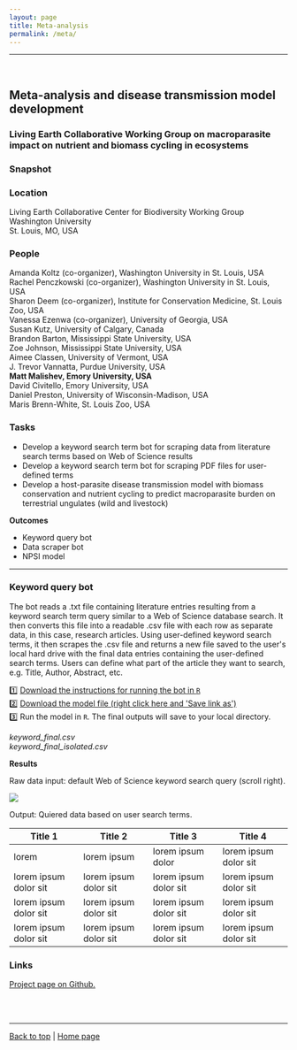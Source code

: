 ```yaml
---
layout: page
title: Meta-analysis
permalink: /meta/
---
```

<a id="top"></a>

******  
<br>  

## Meta-analysis and disease transmission model development   
### Living Earth Collaborative Working Group on macroparasite impact on nutrient and biomass cycling in ecosystems     

### Snapshot  



### Location   
Living Earth Collaborative Center for Biodiversity Working Group     
Washington University    
St. Louis, MO, USA    

### People   

Amanda Koltz (co-organizer), Washington University in St. Louis, USA    
Rachel Penczkowski (co-organizer), Washington University in St. Louis, USA    
Sharon Deem (co-organizer), Institute for Conservation Medicine, St. Louis Zoo, USA    
Vanessa Ezenwa (co-organizer), University of Georgia, USA    
Susan Kutz, University of Calgary, Canada    
Brandon Barton, Mississippi State University, USA    
Zoe Johnson, Mississippi State University, USA    
Aimee Classen, University of Vermont, USA    
J. Trevor Vannatta, Purdue University, USA    
**Matt Malishev, Emory University, USA**    
David Civitello, Emory University, USA      
Daniel Preston, University of Wisconsin-Madison, USA    
Maris Brenn-White, St. Louis Zoo, USA    
  
### Tasks   

* Develop a keyword search term bot for scraping data from literature search terms based on Web of Science results    
* Develop a keyword search term bot for scraping PDF files for user-defined terms    
* Develop a host-parasite disease transmission model with biomass conservation and nutrient cycling to predict macroparasite burden on terrestrial ungulates (wild and livestock)   

**Outcomes**  

* Keyword query bot      
* Data scraper bot      
* NPSI model    

******    

### Keyword query bot 

The bot reads a .txt file containing literature entries resulting from a keyword search term query similar to a Web of Science database search. It then converts this file into a readable .csv file with each row as separate data, in this case, research articles. Using user-defined keyword search terms, it then scrapes the .csv file and returns a new file saved to the user's local hard drive with the final data entries containing the user-defined search terms. Users can define what part of the article they want to search, e.g. Title, Author, Abstract, etc.     

:one: [Download the instructions for running the bot in `R`](https://github.com/darwinanddavis/LECWorkingGroup/raw/master/keyword_scrape/lec_keyword_search.pdf)    
:two: [Download the model file (right click here and 'Save link as')](https://github.com/darwinanddavis/LECWorkingGroup/raw/master/keyword_scrape/lec_keyword_search.R?raw=true)      
:three: Run the model in `R`. The final outputs will save to your local directory.    

*keyword_final.csv*       
*keyword_final_isolated.csv*       

**Results**

Raw data input: default Web of Science keyword search query (scroll right).       

![](meta1.jpg)

Output: Quiered data based on user search terms.  

Title 1               | Title 2               | Title 3               | Title 4
--------------------- | --------------------- | --------------------- | ---------------------
lorem                 | lorem ipsum           | lorem ipsum dolor     | lorem ipsum dolor sit
lorem ipsum dolor sit | lorem ipsum dolor sit | lorem ipsum dolor sit | lorem ipsum dolor sit
lorem ipsum dolor sit | lorem ipsum dolor sit | lorem ipsum dolor sit | lorem ipsum dolor sit
lorem ipsum dolor sit | lorem ipsum dolor sit | lorem ipsum dolor sit | lorem ipsum dolor sit

### Links    

[Project page on Github.](https://github.com/darwinanddavis/LECWorkingGroup)          

<br>  
<br>  

******    

[Back to top](#top) | [Home page](index)
